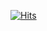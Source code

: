 [![Hits](https://hits.sh/github.com/sbglbidhentljhoburhenfog/hits.svg)](https://hits.sh/github.com/sbglbidhentljhoburhenfog1/hits/)
